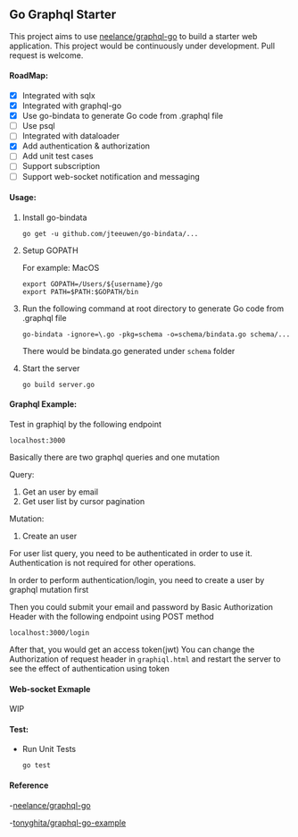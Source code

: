 ## Go Graphql Starter

This project aims to use [neelance/graphql-go](https://github.com/neelance/graphql-go) to build a starter web application. This project would be continuously under development. Pull request is welcome. 

#### RoadMap:
- [x] Integrated with sqlx
- [x] Integrated with graphql-go
- [x] Use go-bindata to generate Go code from .graphql file
- [ ] Use psql
- [ ] Integrated with dataloader
- [x] Add authentication & authorization
- [ ] Add unit test cases
- [ ] Support subscription
- [ ] Support web-socket notification and messaging

#### Usage:

1. Install go-bindata
    ```
    go get -u github.com/jteeuwen/go-bindata/...
    ```

2. Setup GOPATH

    For example: MacOS
    ```
    export GOPATH=/Users/${username}/go
    export PATH=$PATH:$GOPATH/bin
    ```

3. Run the following command at root directory to generate Go code from .graphql file
    ```
    go-bindata -ignore=\.go -pkg=schema -o=schema/bindata.go schema/...
    ```
    
    There would be bindata.go generated under `schema` folder
    
4. Start the server
    ```
    go build server.go
    ```
    
#### Graphql Example:

Test in graphiql by the following endpoint

```
localhost:3000
```

Basically there are two graphql queries and one mutation

Query:
1. Get an user by email
2. Get user list by cursor pagination

Mutation:
1. Create an user

For user list query, you need to be authenticated in order to use it.
Authentication is not required for other operations.

In order to perform authentication/login, you need to create a user by graphql mutation first

Then you could submit your email and password by Basic Authorization Header with the following endpoint using POST method
```
localhost:3000/login
```

After that, you would get an access token(jwt)
You can change the Authorization of request header in `graphiql.html` and restart the server to see the effect of authentication using token

#### Web-socket Exmaple

WIP

#### Test:

- Run Unit Tests
    ```
    go test
    ```
    
#### Reference

-[neelance/graphql-go](https://github.com/neelance/graphql-go)

-[tonyghita/graphql-go-example](https://github.com/tonyghita/graphql-go-example) 
